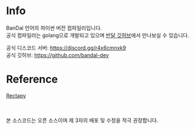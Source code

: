 # Info
BanDal 언어의 파이썬 버전 컴파일러입니다.<br>
공식 컴파일러는 golang으로 개발되고 있으며 [반달 깃허브](https://github.com/bandal-dev)에서 만나보실 수 있습니다.

공식 디스코드 서버: https://discord.gg/r4x6cmnxk9<br>
공식 깃허브: https://github.com/bandal-dev

# Reference
[Rectapy](https://github.com/devonnuri/RectaPy)

<br><br>
본 소스코드는 오픈 소스이며 제 3자의 배포 및 수정을 적극 권장합니다.

